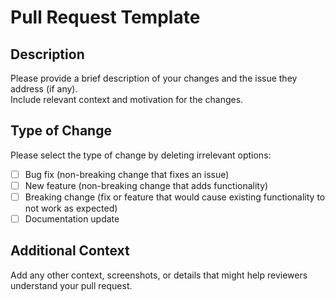 # Pull Request Template

## Description
Please provide a brief description of your changes and the issue they address (if any).  
Include relevant context and motivation for the changes.

## Type of Change
Please select the type of change by deleting irrelevant options:
- [ ] Bug fix (non-breaking change that fixes an issue)
- [ ] New feature (non-breaking change that adds functionality)
- [ ] Breaking change (fix or feature that would cause existing functionality to not work as expected)
- [ ] Documentation update

## Additional Context
Add any other context, screenshots, or details that might help reviewers understand your pull request.
